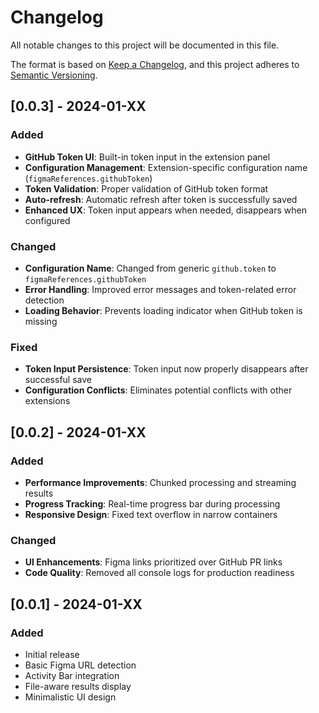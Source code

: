 # Changelog

All notable changes to this project will be documented in this file.

The format is based on [Keep a Changelog](https://keepachangelog.com/en/1.0.0/),
and this project adheres to [Semantic Versioning](https://semver.org/spec/v2.0.0.html).

## [0.0.3] - 2024-01-XX

### Added
- **GitHub Token UI**: Built-in token input in the extension panel
- **Configuration Management**: Extension-specific configuration name (`figmaReferences.githubToken`)
- **Token Validation**: Proper validation of GitHub token format
- **Auto-refresh**: Automatic refresh after token is successfully saved
- **Enhanced UX**: Token input appears when needed, disappears when configured

### Changed
- **Configuration Name**: Changed from generic `github.token` to `figmaReferences.githubToken`
- **Error Handling**: Improved error messages and token-related error detection
- **Loading Behavior**: Prevents loading indicator when GitHub token is missing

### Fixed
- **Token Input Persistence**: Token input now properly disappears after successful save
- **Configuration Conflicts**: Eliminates potential conflicts with other extensions

## [0.0.2] - 2024-01-XX

### Added
- **Performance Improvements**: Chunked processing and streaming results
- **Progress Tracking**: Real-time progress bar during processing
- **Responsive Design**: Fixed text overflow in narrow containers

### Changed
- **UI Enhancements**: Figma links prioritized over GitHub PR links
- **Code Quality**: Removed all console logs for production readiness

## [0.0.1] - 2024-01-XX

### Added
- Initial release
- Basic Figma URL detection
- Activity Bar integration
- File-aware results display
- Minimalistic UI design
